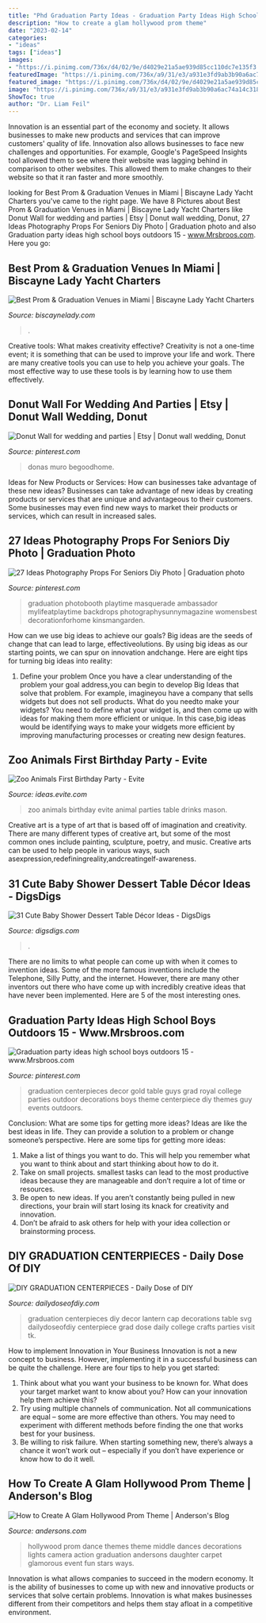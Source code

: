 ```yaml
---
title: "Phd Graduation Party Ideas - Graduation Party Ideas High School Boys Outdoors 15"
description: "How to create a glam hollywood prom theme"
date: "2023-02-14"
categories:
- "ideas"
tags: ["ideas"]
images:
- "https://i.pinimg.com/736x/d4/02/9e/d4029e21a5ae939d85cc110dc7e135f3.jpg"
featuredImage: "https://i.pinimg.com/736x/a9/31/e3/a931e3fd9ab3b90a6ac74a14c318be85.jpg"
featured_image: "https://i.pinimg.com/736x/d4/02/9e/d4029e21a5ae939d85cc110dc7e135f3.jpg"
image: "https://i.pinimg.com/736x/a9/31/e3/a931e3fd9ab3b90a6ac74a14c318be85.jpg"
ShowToc: true
author: "Dr. Liam Feil"
---
```



Innovation is an essential part of the economy and society. It allows businesses to make new products and services that can improve customers' quality of life. Innovation also allows businesses to face new challenges and opportunities. For example, Google's PageSpeed Insights tool allowed them to see where their website was lagging behind in comparison to other websites. This allowed them to make changes to their website so that it ran faster and more smoothly.

	

		
looking for Best Prom &amp; Graduation Venues in Miami | Biscayne Lady Yacht Charters you've came to the right page. We have 8 Pictures about Best Prom &amp; Graduation Venues in Miami | Biscayne Lady Yacht Charters like Donut Wall for wedding and parties | Etsy | Donut wall wedding, Donut, 27 Ideas Photography Props For Seniors Diy Photo | Graduation photo and also Graduation party ideas high school boys outdoors 15 - www.Mrsbroos.com. Here you go:
		
    
## Best Prom &amp; Graduation Venues In Miami | Biscayne Lady Yacht Charters

<img loading=lazy src="https://biscaynelady.com/wp-content/uploads/2019/02/BISC-prom-and-grad-UNIQUE-EVENT-SPACE2-768x532.jpg" onerror="this.onerror=null;this.src='https://tse1.mm.bing.net/th?id=OIP.P341y336dj7uan8DwxzDSwHaFI&amp;pid=15.1';" alt="Best Prom &amp; Graduation Venues in Miami | Biscayne Lady Yacht Charters">

_Source: biscaynelady.com_

>. 

	

Creative tools: What makes creativity effective?
Creativity is not a one-time event; it is something that can be used to improve your life and work. There are many creative tools you can use to help you achieve your goals. The most effective way to use these tools is by learning how to use them effectively.

    
## Donut Wall For Wedding And Parties | Etsy | Donut Wall Wedding, Donut

<img loading=lazy src="https://i.pinimg.com/736x/a9/31/e3/a931e3fd9ab3b90a6ac74a14c318be85.jpg" onerror="this.onerror=null;this.src='https://tse2.mm.bing.net/th?id=OIP.h2-lDndjepxfyLyCkBIRkAHaJ4&amp;pid=15.1';" alt="Donut Wall for wedding and parties | Etsy | Donut wall wedding, Donut">

_Source: pinterest.com_

>donas muro begoodhome. 

	

Ideas for New Products or Services: How can businesses take advantage of these new ideas?
Businesses can take advantage of new ideas by creating products or services that are unique and advantageous to their customers. Some businesses may even find new ways to market their products or services, which can result in increased sales.

    
## 27 Ideas Photography Props For Seniors Diy Photo | Graduation Photo

<img loading=lazy src="https://i.pinimg.com/736x/d4/02/9e/d4029e21a5ae939d85cc110dc7e135f3.jpg" onerror="this.onerror=null;this.src='https://tse3.mm.bing.net/th?id=OIP.9p5wAXDwDxT7MpYhB8tilQAAAA&amp;pid=15.1';" alt="27 Ideas Photography Props For Seniors Diy Photo | Graduation photo">

_Source: pinterest.com_

>graduation photobooth playtime masquerade ambassador mylifeatplaytime backdrops photographysunnymagazine womensbest decorationforhome kinsmangarden. 

	

How can we use big ideas to achieve our goals?
Big ideas are the seeds of change that can lead to large, effectiveolutions. By using big ideas as our starting points, we can spur on innovation andchange. Here are eight tips for turning big ideas into reality:
1. Define your problem
Once you have a clear understanding of the problem your goal address,you can begin to develop Big Ideas that solve that problem. For example, imagineyou have a company that sells widgets but does not sell products. What do you needto make your widgets? You need to define what your widget is, and then come up with ideas for making them more efficient or unique. In this case,big ideas would be identifying ways to make your widgets more efficient by improving manufacturing processes or creating new design features.


    
## Zoo Animals First Birthday Party - Evite

<img loading=lazy src="http://ideas.evite.com/media/zoo-animals-birthday_warren_drinks-table_es_595.jpg" onerror="this.onerror=null;this.src='https://tse1.mm.bing.net/th?id=OIP.mejNDRwrD761uqvM3QcfHgHaLM&amp;pid=15.1';" alt="Zoo Animals First Birthday Party - Evite">

_Source: ideas.evite.com_

>zoo animals birthday evite animal parties table drinks mason. 

	

Creative art is a type of art that is based off of imagination and creativity. There are many different types of creative art, but some of the most common ones include painting, sculpture, poetry, and music. Creative arts can be used to help people in various ways, such asexpression,redefiningreality,andcreatingelf-awareness.

    
## 31 Cute Baby Shower Dessert Table Décor Ideas - DigsDigs

<img loading=lazy src="https://www.digsdigs.com/photos/cute-baby-shower-sweets-tabl-decor-ideas-19.jpg" onerror="this.onerror=null;this.src='https://tse3.mm.bing.net/th?id=OIP.2IP8PXKPI3NHZDRnEvJBEAAAAA&amp;pid=15.1';" alt="31 Cute Baby Shower Dessert Table Décor Ideas - DigsDigs">

_Source: digsdigs.com_

>. 

	

There are no limits to what people can come up with when it comes to invention ideas. Some of the more famous inventions include the Telephone, Silly Putty, and the internet. However, there are many other inventors out there who have come up with incredibly creative ideas that have never been implemented. Here are 5 of the most interesting ones.

    
## Graduation Party Ideas High School Boys Outdoors 15 - Www.Mrsbroos.com

<img loading=lazy src="https://i.pinimg.com/736x/71/72/11/7172112fb356936399c4bad5ff419541.jpg" onerror="this.onerror=null;this.src='https://tse4.mm.bing.net/th?id=OIP.NzDGdfJsLzkZv5knOm0_SQHaJ6&amp;pid=15.1';" alt="Graduation party ideas high school boys outdoors 15 - www.Mrsbroos.com">

_Source: pinterest.com_

>graduation centerpieces decor gold table guys grad royal college parties outdoor decorations boys theme centerpiece diy themes guy events outdoors. 

	

Conclusion: What are some tips for getting more ideas?
Ideas are like the best ideas in life. They can provide a solution to a problem or change someone’s perspective. Here are some tips for getting more ideas:
1. Make a list of things you want to do. This will help you remember what you want to think about and start thinking about how to do it.
2. Take on small projects. smallest tasks can lead to the most productive ideas because they are manageable and don’t require a lot of time or resources.
3. Be open to new ideas. If you aren’t constantly being pulled in new directions, your brain will start losing its knack for creativity and innovation.
4. Don’t be afraid to ask others for help with your idea collection or brainstorming process.

    
## DIY GRADUATION CENTERPIECES - Daily Dose Of DIY

<img loading=lazy src="https://i2.wp.com/dailydoseofdiy.com/wp-content/uploads/DIY-GRADUATION-CENTERPIECES.jpg?fit=600%2C1100&amp;ssl=1" onerror="this.onerror=null;this.src='https://tse3.mm.bing.net/th?id=OIP.9DmknrVzv_nDnHH2xTWsIAHaNl&amp;pid=15.1';" alt="DIY GRADUATION CENTERPIECES - Daily Dose of DIY">

_Source: dailydoseofdiy.com_

>graduation centerpieces diy decor lantern cap decorations table svg dailydoseofdiy centerpiece grad dose daily college crafts parties visit tk. 

	

How to implement Innovation in Your Business
Innovation is not a new concept to business. However, implementing it in a successful business can be quite the challenge. Here are four tips to help you get started: 
1. Think about what you want your business to be known for. What does your target market want to know about you? How can your innovation help them achieve this? 
2. Try using multiple channels of communication. Not all communications are equal – some are more effective than others. You may need to experiment with different methods before finding the one that works best for your business. 
3. Be willing to risk failure. When starting something new, there’s always a chance it won’t work out – especially if you don’t have experience or know how to do it well.

    
## How To Create A Glam Hollywood Prom Theme | Anderson&#039;s Blog

<img loading=lazy src="https://www.andersons.com/blog/wp-content/uploads/2014/04/Feature_Theme1.jpg" onerror="this.onerror=null;this.src='https://tse3.mm.bing.net/th?id=OIP.PItXcn05QpR1GhH5bZAUeQHaEj&amp;pid=15.1';" alt="How to Create A Glam Hollywood Prom Theme | Anderson&#039;s Blog">

_Source: andersons.com_

>hollywood prom dance themes theme middle dances decorations lights camera action graduation andersons daughter carpet glamorous event fun stars ways. 

	

Innovation is what allows companies to succeed in the modern economy. It is the ability of businesses to come up with new and innovative products or services that solve certain problems. Innovation is what makes businesses different from their competitors and helps them stay afloat in a competitive environment.

